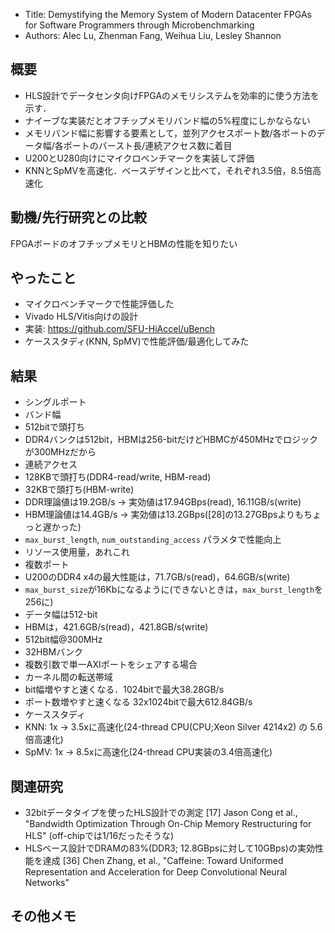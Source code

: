 
- Title: Demystifying the Memory System of Modern Datacenter FPGAs for Software Programmers through Microbenchmarking
- Authors: Alec Lu, Zhenman Fang, Weihua Liu, Lesley Shannon

## 概要

- HLS設計でデータセンタ向けFPGAのメモリシステムを効率的に使う方法を示す．
 - ナイーブな実装だとオフチップメモリバンド幅の5%程度にしかならない
- メモリバンド幅に影響する要素として，並列アクセスポート数/各ポートのデータ幅/各ポートのバースト長/連続アクセス数に着目
- U200とU280向けにマイクロベンチマークを実装して評価
- KNNとSpMVを高速化．ベースデザインと比べて，それぞれ3.5倍，8.5倍高速化

## 動機/先行研究との比較

FPGAボードのオフチップメモリとHBMの性能を知りたい

## やったこと

- マイクロベンチマークで性能評価した
 - Vivado HLS/Vitis向けの設計
 - 実装: https://github.com/SFU-HiAccel/uBench
- ケーススタディ(KNN, SpMV)で性能評価/最適化してみた

## 結果

- シングルポート
 - バンド幅
  - 512bitで頭打ち
   - DDR4バンクは512bit，HBMは256-bitだけどHBMCが450MHzでロジックが300MHzだから
  - 連続アクセス
   - 128KBで頭打ち(DDR4-read/write, HBM-read)
   - 32KBで頭打ち(HBM-write)
  - DDR理論値は19.2GB/s -> 実効値は17.94GBps(read), 16.11GB/s(write)
  - HBM理論値は14.4GB/s -> 実効値は13.2GBps([28]の13.27GBpsよりもちょっと遅かった)
  - `max_burst_length`, `num_outstanding_access` パラメタで性能向上
 - リソース使用量，あれこれ
- 複数ポート
 - U200のDDR4 x4の最大性能は，71.7GB/s(read)，64.6GB/s(write)
  - `max_burst_size`が16Kbになるように(できないときは，`max_burst_length`を256に)
  - データ幅は512-bit
 - HBMは，421.6GB/s(read)，421.8GB/s(write)
  - 512bit幅@300MHz
  - 32HBMバンク
- 複数引数で単一AXIポートをシェアする場合
- カーネル間の転送帯域
 - bit幅増やすと速くなる．1024bitで最大38.28GB/s
 - ポート数増やすと速くなる 32x1024bitで最大612.84GB/s
- ケーススタディ
 - KNN: 1x -> 3.5xに高速化(24-thread CPU(CPU;Xeon Silver 4214x2) の 5.6倍高速化)
 - SpMV: 1x -> 8.5xに高速化(24-thread CPU実装の3.4倍高速化)

## 関連研究

- 32bitデータタイプを使ったHLS設計での測定 [17] Jason Cong et al., "Bandwidth Optimization Through On-Chip Memory Restructuring for HLS" (off-chipでは1/16だったそうな)
- HLSベース設計でDRAMの83%(DDR3; 12.8GBpsに対して10GBps)の実効性能を達成 [36] Chen Zhang, et al., "Caffeine: Toward Uniformed Representation and Acceleration for Deep Convolutional Neural Networks"

## その他メモ
